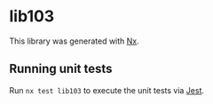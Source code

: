 # lib103

This library was generated with [Nx](https://nx.dev).


## Running unit tests

Run `nx test lib103` to execute the unit tests via [Jest](https://jestjs.io).


